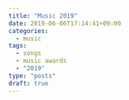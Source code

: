 ```yaml
---
title: "Music 2019"
date: 2019-06-06T17:14:41+09:00
categories:
  - music
tags:
  - songs
  - music awards
  - "2019"
type: "posts"
draft: true
---
```



